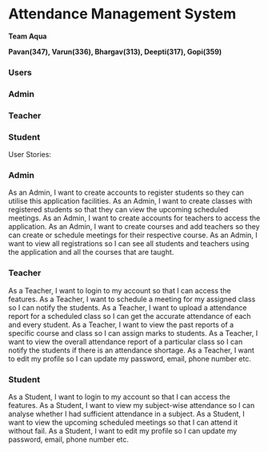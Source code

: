 # Attendance Management System

**Team Aqua** 

**Pavan(347), Varun(336), Bhargav(313), Deepti(317), Gopi(359)**

### Users 
### Admin
### Teacher
### Student
User Stories:
### Admin
As an Admin, I want to create accounts to register students so they can utilise this application facilities. 
As an Admin, I want to create classes with registered students so that they can view the upcoming scheduled meetings.
As an Admin, I want to create accounts for teachers to access the application.
As an Admin, I want to create courses and add teachers so they can create or schedule meetings for their respective course.
As an Admin, I want to view all registrations so I can see all students and teachers using the application and all the courses that are taught.
### Teacher
As a Teacher, I want to login to my account so that I can access the features.
As a Teacher, I want to schedule a meeting for my assigned class so I can notify the students.
As a Teacher, I want to upload a attendance report for a scheduled class so I can get the accurate attendance of each and every student.
As a Teacher, I want to view the past reports of a specific course and class so I can assign marks to students.
As a Teacher, I want to view the overall attendance report of a particular class so I can notify the students if there is an attendance shortage.
As a Teacher, I want to edit my profile so I can update my password, email, phone number etc.
### Student 
As a Student, I want to login to my account so that I can access the features.
As a Student, I want to view my subject-wise attendance so I can analyse whether I had sufficient attendance in a subject.
As a Student, I want to view the upcoming scheduled meetings so that I can attend it without fail.
As a Student, I want to edit my profile so I can update my password, email, phone number etc.
